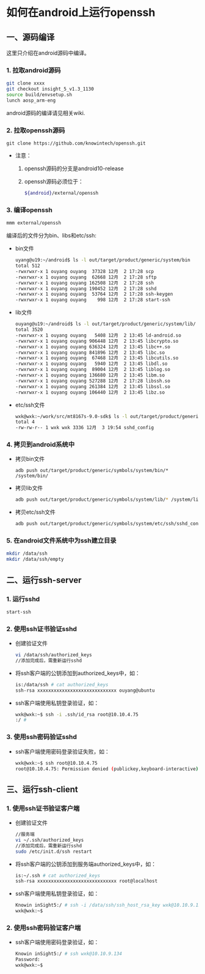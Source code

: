 # 如何在android上运行openssh



## 一、源码编译

这里只介绍在android源码中编译。

### 1. 拉取android源码

```bash
git clone xxxx
git checkout insight_5_v1.3_1130
source build/envsetup.sh
lunch aosp_arm-eng
```

android源码的编译请见相关wiki.

### 2. 拉取openssh源码

```
git clone https://github.com/knowintech/openssh.git
```

* 注意：

  1. openssh源码的分支是android10-release

  2. openssh源码必须位于：

     ```bash
     ${android}/external/openssh
     ```

### 3. 编译openssh

```bash
mmm external/openssh
```

编译后的文件分为bin、libs和etc/ssh:

* bin文件

  ```bash
  uyang@u19:~/android$ ls -l out/target/product/generic/system/bin
  total 512
  -rwxrwxr-x 1 ouyang ouyang  37328 12月  2 17:28 scp
  -rwxrwxr-x 1 ouyang ouyang  62668 12月  2 17:28 sftp
  -rwxrwxr-x 1 ouyang ouyang 162508 12月  2 17:28 ssh
  -rwxrwxr-x 1 ouyang ouyang 190452 12月  2 17:28 sshd
  -rwxrwxr-x 1 ouyang ouyang  53764 12月  2 17:28 ssh-keygen
  -rwxrwxr-x 1 ouyang ouyang    998 12月  2 17:28 start-ssh
  ```

* lib文件

  ```bash
  ouyang@u19:~/android$ ls -l out/target/product/generic/system/lib/
  total 3520
  -rwxrwxr-x 1 ouyang ouyang   5408 12月  2 13:45 ld-android.so
  -rwxrwxr-x 1 ouyang ouyang 906448 12月  2 13:45 libcrypto.so
  -rwxrwxr-x 1 ouyang ouyang 636324 12月  2 13:45 libc++.so
  -rwxrwxr-x 1 ouyang ouyang 841896 12月  2 13:45 libc.so
  -rwxrwxr-x 1 ouyang ouyang  67468 12月  2 13:45 libcutils.so
  -rwxrwxr-x 1 ouyang ouyang   5940 12月  2 13:45 libdl.so
  -rwxrwxr-x 1 ouyang ouyang  89004 12月  2 13:45 liblog.so
  -rwxrwxr-x 1 ouyang ouyang 136680 12月  2 13:45 libm.so
  -rwxrwxr-x 1 ouyang ouyang 527288 12月  2 17:28 libssh.so
  -rwxrwxr-x 1 ouyang ouyang 261384 12月  2 13:45 libssl.so
  -rwxrwxr-x 1 ouyang ouyang 106440 12月  2 13:45 libz.so
  ```

* etc/ssh文件

  ```bash
  wxk@wxk:~/work/src/mt8167s-9.0-sdk$ ls -l out/target/product/generic/system/etc/ssh/
  total 4
  -rw-rw-r-- 1 wxk wxk 3336 12月  3 19:54 sshd_config
  ```

### 4. 拷贝到android系统中

* 拷贝bin文件

  ```
  adb push out/target/product/generic/symbols/system/bin/* /system/bin/
  ```

* 拷贝lib文件

  ```bash
  adb push out/target/product/generic/symbols/system/lib/* /system/lib/
  ```

* 拷贝etc/ssh文件

  ```bash
  adb push out/target/product/generic/symbols/system/etc/ssh/sshd_config /system/etc/ssh/
  ```

### 5. 在android文件系统中为ssh建立目录

```bash
mkdir /data/ssh
mkdir /data/ssh/empty
```

## 二、运行ssh-server

### 1. 运行sshd

```bash
start-ssh
```

### 2. 使用ssh证书验证sshd

* 创建验证文件

  ```bash
  vi /data/ssh/authorized_keys
  //添加完成后，需重新运行sshd
  ```

* 将ssh客户端的公钥添加到authorized_keys中，如：

  ```bash
  is:/data/ssh # cat authorized_keys
  ssh-rsa xxxxxxxxxxxxxxxxxxxxxxxxxxxxx ouyang@ubuntu
  ```
  
* ssh客户端使用私钥登录验证，如：

  ```bash
  wxk@wxk:~$ ssh -i .ssh/id_rsa root@10.10.4.75
  :/ # 
  ```
  
### 3. 使用ssh密码验证sshd

* ssh客户端使用密码登录验证失败，如：

  ```bash
  wxk@wxk:~$ ssh root@10.10.4.75
  root@10.10.4.75: Permission denied (publickey,keyboard-interactive).
  ```

## 三、运行ssh-client

### 1. 使用ssh证书验证客户端

* 创建验证文件

  ```bash
  //服务端
  vi ~/.ssh/authorized_keys
  //添加完成后，需重新运行sshd
  sudo /etc/init.d/ssh restart
  ```

* 将ssh客户端的公钥添加到服务端authorized_keys中，如：

  ```bash
  is:~/.ssh # cat authorized_keys
  ssh-rsa xxxxxxxxxxxxxxxxxxxxxxxxxxxxx root@localhost
  ```
  
* ssh客户端使用私钥登录验证，如：

  ```bash
  Knowin inSight5:/ # ssh -i /data/ssh/ssh_host_rsa_key wxk@10.10.9.134
  wxk@wxk:~$ 
  ```
  
### 2. 使用ssh密码验证客户端

* ssh客户端使用密码登录验证，如：

  ```bash
  Knowin inSight5:/ # ssh wxk@10.10.9.134
  Password:
  wxk@wxk:~$
  ```

